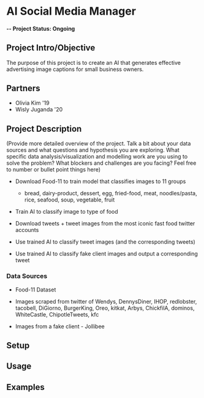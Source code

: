 # AI Social Media Manager

#### -- Project Status: Ongoing

## Project Intro/Objective
The purpose of this project is to create an AI that generates effective advertising image captions for small business owners. 


## Partners 
* Olivia Kim '19
* Wisly Juganda '20


## Project Description
(Provide more detailed overview of the project.  Talk a bit about your data sources and what questions and hypothesis you are exploring. What specific data analysis/visualization and modelling work are you using to solve the problem? What blockers and challenges are you facing?  Feel free to number or bullet point things here)

* Download Food-11 to train model that classifies images to 11 groups
    * bread, dairy-product, dessert, egg, fried-food, meat, noodles/pasta, rice, seafood, soup, vegetable, fruit
* Train AI to classify image to type of food

* Download tweets + tweet images from the most iconic fast food twitter accounts

* Use trained AI to classify tweet images (and the corresponding tweets)

* Use trained AI to classify fake client images and output a corresponding tweet 

### Data Sources

* Food-11 Dataset

* Images scraped from twitter of Wendys, DennysDiner, IHOP, redlobster, tacobell, DiGiorno, BurgerKing, Oreo, kitkat, Arbys, ChickfilA, dominos, WhiteCastle, ChipotleTweets, kfc

* Images from a fake client - Jollibee

## Setup

## Usage

## Examples


